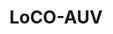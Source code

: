 ---
title: "LoCO-AUV"
excerpt: "A Low-Cost, Open Autonomous Underwater Vehicle. Collaboration with many IRVLab members."
excerpt-image: "research/loco/excerpt.gif"
collection: research
---